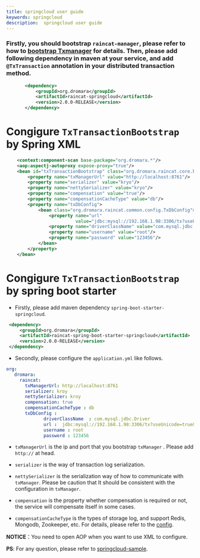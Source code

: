 ```yaml
---
title: springcloud user guide
keywords: springcloud
description:  springcloud user guide
---
```


### Firstly, you should bootstrap `raincat-manager`, please refer to how to [bootstrap Txmanager](start-manager.md) for details. Then, please add following dependency in maven at your service, and add `@TxTransaction` annotation in your distributed transaction method.

```xml
       <dependency>
           <groupId>org.dromara</groupId>
           <artifactId>raincat-springcloud</artifactId>
           <version>2.0.0-RELEASE</version>
       </dependency>
```

# Congigure `TxTransactionBootstrap` by Spring XML
```xml
    <context:component-scan base-package="org.dromara.*"/>
    <aop:aspectj-autoproxy expose-proxy="true"/>
    <bean id="txTransactionBootstrap" class="org.dromara.raincat.core.bootstrap.TxTransactionBootstrap">
        <property name="txManagerUrl" value="http://localhost:8761"/>
        <property name="serializer" value="kryo"/>
        <property name="nettySerializer" value="kryo"/>
        <property name="compensation" value="true"/>
        <property name="compensationCacheType" value="db"/>
        <property name="txDbConfig">
            <bean class="org.dromara.raincat.common.config.TxDbConfig">
                <property name="url"
                          value="jdbc:mysql://192.168.1.98:3306/tx?useUnicode=true&amp;characterEncoding=utf8"/>
                <property name="driverClassName" value="com.mysql.jdbc.Driver"/>
                <property name="username" value="root"/>
                <property name="password" value="123456"/>
            </bean>
        </property>
    </bean>
```

# Congigure `TxTransactionBootstrap`  by spring boot starter

* Firstly, please add maven dependency `spring-boot-starter-springcloud`.
```xml
 <dependency>
     <groupId>org.dromara</groupId>
     <artifactId>raincat-spring-boot-starter-springcloud</artifactId>
     <version>2.0.0-RELEASE</version>
 </dependency>
```

* Secondly, please configure the `application.yml` like follows.

```yml
org:
   dromara:
     raincat:
       txManagerUrl: http://localhost:8761
       serializer: kroy
       nettySerializer: kroy
       compensation: true
       compensationCacheType : db
       txDbConfig :
              driverClassName  : com.mysql.jdbc.Driver
              url :  jdbc:mysql://192.168.1.98:3306/tx?useUnicode=true&amp;characterEncoding=utf8
              username : root
              password : 123456
```

* `txManagerUrl` is the ip and port that you bootstrap `txManager` . Please add `http://` at head.

* `serializer` is the way of transaction log serialization.

* `nettySerializer` is the serialization way of how to communicate with `txManager`. Please be caution that It should be consistent with the configuration in `txManager`.

* `compensation` is the property whether compensation is required or not, the service will compensate itself in some cases.

* `compensationCacheType` is the types of storage log, and support Redis, Mongodb, Zookeeper, etc. For details, please refer to the [config](config.md).

**NOTICE**：You need to open AOP when you want to use XML to configure.

**PS**: For any question, please refer to [springcloud-sample](https://github.com/yu199195/Raincat/tree/master/raincat-sample/raincat-springcloud-sample).

